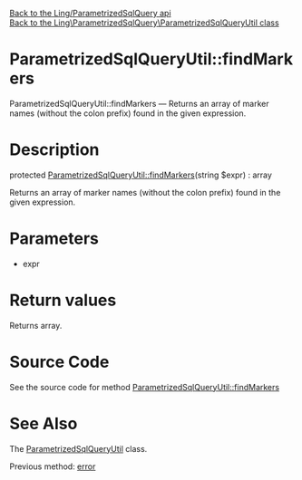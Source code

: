[Back to the Ling/ParametrizedSqlQuery api](https://github.com/lingtalfi/ParametrizedSqlQuery/blob/master/doc/api/Ling/ParametrizedSqlQuery.md)<br>
[Back to the Ling\ParametrizedSqlQuery\ParametrizedSqlQueryUtil class](https://github.com/lingtalfi/ParametrizedSqlQuery/blob/master/doc/api/Ling/ParametrizedSqlQuery/ParametrizedSqlQueryUtil.md)


ParametrizedSqlQueryUtil::findMarkers
================



ParametrizedSqlQueryUtil::findMarkers — Returns an array of marker names (without the colon prefix) found in the given expression.




Description
================


protected [ParametrizedSqlQueryUtil::findMarkers](https://github.com/lingtalfi/ParametrizedSqlQuery/blob/master/doc/api/Ling/ParametrizedSqlQuery/ParametrizedSqlQueryUtil/findMarkers.md)(string $expr) : array




Returns an array of marker names (without the colon prefix) found in the given expression.




Parameters
================


- expr

    


Return values
================

Returns array.








Source Code
===========
See the source code for method [ParametrizedSqlQueryUtil::findMarkers](https://github.com/lingtalfi/ParametrizedSqlQuery/blob/master/ParametrizedSqlQueryUtil.php#L212-L219)


See Also
================

The [ParametrizedSqlQueryUtil](https://github.com/lingtalfi/ParametrizedSqlQuery/blob/master/doc/api/Ling/ParametrizedSqlQuery/ParametrizedSqlQueryUtil.md) class.

Previous method: [error](https://github.com/lingtalfi/ParametrizedSqlQuery/blob/master/doc/api/Ling/ParametrizedSqlQuery/ParametrizedSqlQueryUtil/error.md)<br>

